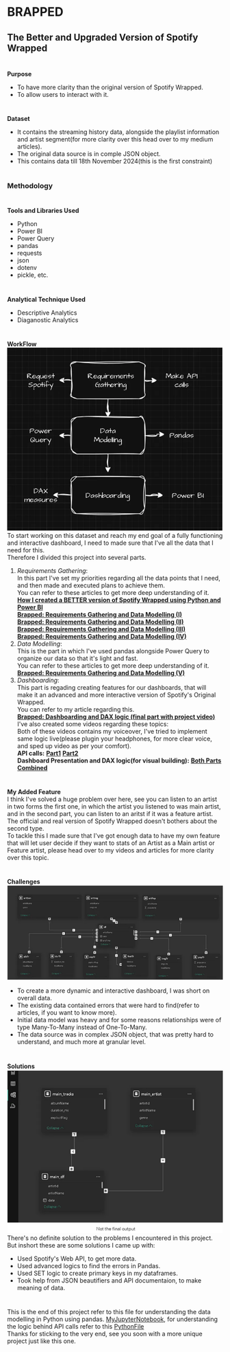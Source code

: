 # BRAPPED
## The Better and Upgraded Version of Spotify Wrapped<br>
#
**Purpose**
- To have more clarity than the original version of Spotify Wrapped.
- To allow users to interact with it.
# 
**Dataset**
- It contains the streaming history data, alongside the playlist information and artist segment(for more clarity over this head over to my medium articles).
- The original data source is in comple JSON object.
- This contains data till 18th November 2024(this is the first constraint)
#
### **Methodology**
#
**Tools and Libraries Used**
- Python
- Power BI
- Power Query
- pandas
- requests
- json
- dotenv
- pickle, etc.
#
**Analytical Technique Used**
- Descriptive Analytics
- Diaganostic Analytics
#
**WorkFlow**<br>
![](https://github.com/gauraVwrites/BRAPPED/blob/main/images/introImage.png)<br>
To start working on this dataset and reach my end goal of a fully functioning and interactive dashboard, I need to made sure that I've all the data that I need for this.<br>
Therefore I divided this project into several parts.
1. *Requirements Gathering*:<br>
In this part I've set my priorities regarding all the data points that I need, and then made and executed plans to achieve them.<br>
You can refer to these articles to get more deep understanding of it.<br>
[**How I created a BETTER version of Spotify Wrapped using Python and Power BI**](https://medium.com/p/74ec648f1f0c)<br>
[**Brapped: Requirements Gathering and Data Modelling (I)**](https://medium.com/p/1051bfc1b240)<br>
[**Brapped: Requirements Gathering and Data Modelling (II)**](https://medium.com/p/38e8de8a7524)<br>
[**Brapped: Requirements Gathering and Data Modelling (III)**](https://medium.com/p/04cc2ebcbf32)<br>
[**Brapped: Requirements Gathering and Data Modelling (IV)**](https://medium.com/p/4dde6f4d1fb1)<br>
2. *Data Modelling*:<br>
This is the part in which I've used pandas alongside Power Query to organize our data so that it's light and fast.<br>
You can refer to these articles to get more deep understanding of it.<br>
[**Brapped: Requirements Gathering and Data Modelling (V)**](https://medium.com/p/a0c604fbdabf)<br>
3. *Dashboarding*:<br>
This part is regading creating features for our dashboards, that will make it an advanced and more interactive version of Spotify's Original Wrapped.<br>
You can refer to my article regarding this.<br>
[**Brapped: Dashboarding and DAX logic (final part with project video)**](https://medium.com/p/7fdd1f6c8894)<br>
I've also created some videos regarding these topics:<br>
Both of these videos contains my voiceover, I've tried to implement same logic live(please plugin your headphones, for more clear voice, and sped up video as per your comfort).<br>
**API calls:** [**Part1**](https://youtu.be/Cy8DPKAO3U4?si=cnbi0Q1dwGDiZgv5) [**Part2**](https://youtu.be/JoBmyjuOTDk?si=ACpG0YL6Enny5y6h)<br>
**Dashboard Presentation and DAX logic(for visual building):** [**Both Parts Combined**](https://youtu.be/Oegr4tQ88cA?si=J9zDIAunkx7KLiCp)<br>
#
**My Added Feature**<br>
I think I've solved a huge problem over here, see you can listen to an artist in two forms the first one, in which the artist you listened to was main artist, and in the second part, you can listen to an aritst if it was a feature artist. The official and real version of Spotify Wrapped doesn't bothers about the second type.<br>
To tackle this I made sure that I've got enough data to have my own feature that will let user decide if they want to stats of an Artist as a Main artist or Feature artist, please head over to my videos and articles for more clarity over this topic.<br>
#
**Challenges**<br>
![](https://github.com/gauraVwrites/BRAPPED/blob/main/images/dataCluster.png)<br>
- To create a more dynamic and interactive dashboard, I was short on overall data.
- The existing data contained errors that were hard to find(refer to articles, if you want to know more).
- Initial data model was heavy and for some reasons relationships were of type Many-To-Many instead of One-To-Many.
- The data source was in complex JSON object, that was pretty hard to understand, and much more at granular level.
#
**Solutions**<br>
![](https://github.com/gauraVwrites/BRAPPED/blob/main/images/cleanDataModel.png)<br>
There's no definite solution to the problems I encountered in this project. But inshort these are some solutions I came up with:<br>
- Used Spotify's Web API, to get more data.
- Used advanced logics to find the errors in Pandas.
- Used SET logic to create primary keys in my dataframes.
- Took help from JSON beautifiers and API documentaion, to make meaning of data.
#
This is the end of this project refer to this file for understanding the data modelling in Python using pandas. [MyJupyterNotebook](https://github.com/gauraVwrites/BRAPPED/blob/main/SpotifyDataModelling.ipynb), for understanding the logic behind API calls refer to this [PythonFile](https://github.com/gauraVwrites/BRAPPED/blob/main/main.py)<br>
Thanks for sticking to the very end, see you soon with a more unique project just like this one.
